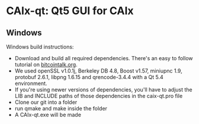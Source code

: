 CAIx-qt: Qt5 GUI for CAIx
===============================
Windows
--------

Windows build instructions:

- Download and build all required dependencies. There's an easy to follow tutorial on [bitcointalk.org](https://bitcointalk.org/index.php?topic=149479.0). 
- We used openSSL v1.0.1j, Berkeley DB 4.8, Boost v1.57, miniupnc 1.9, protobuf 2.6.1, libpng 1.6.15 and qrencode-3.4.4 with a Qt 5.4 environment.
- If you're using newer versions of dependencies, you'll have to adjust the LIB and INCLUDE paths of those dependencies in the caix-qt.pro file
- Clone our git into a folder
- run qmake and make inside the folder
- A CAIx-qt.exe will be made